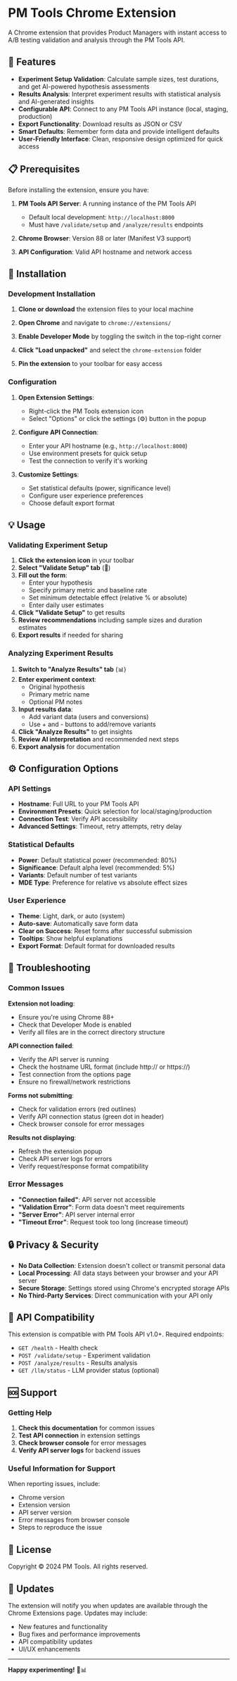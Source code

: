 # PM Tools Chrome Extension

A Chrome extension that provides Product Managers with instant access to A/B testing validation and analysis through the PM Tools API.

## 🎯 Features

- **Experiment Setup Validation**: Calculate sample sizes, test durations, and get AI-powered hypothesis assessments
- **Results Analysis**: Interpret experiment results with statistical analysis and AI-generated insights
- **Configurable API**: Connect to any PM Tools API instance (local, staging, production)
- **Export Functionality**: Download results as JSON or CSV
- **Smart Defaults**: Remember form data and provide intelligent defaults
- **User-Friendly Interface**: Clean, responsive design optimized for quick access

## 📋 Prerequisites

Before installing the extension, ensure you have:

1. **PM Tools API Server**: A running instance of the PM Tools API
   - Default local development: `http://localhost:8000`
   - Must have `/validate/setup` and `/analyze/results` endpoints
   
2. **Chrome Browser**: Version 88 or later (Manifest V3 support)

3. **API Configuration**: Valid API hostname and network access

## 🚀 Installation

### Development Installation

1. **Clone or download** the extension files to your local machine

2. **Open Chrome** and navigate to `chrome://extensions/`

3. **Enable Developer Mode** by toggling the switch in the top-right corner

4. **Click "Load unpacked"** and select the `chrome-extension` folder

5. **Pin the extension** to your toolbar for easy access

### Configuration

1. **Open Extension Settings**:
   - Right-click the PM Tools extension icon
   - Select "Options" or click the settings (⚙️) button in the popup

2. **Configure API Connection**:
   - Enter your API hostname (e.g., `http://localhost:8000`)
   - Use environment presets for quick setup
   - Test the connection to verify it's working

3. **Customize Settings**:
   - Set statistical defaults (power, significance level)
   - Configure user experience preferences
   - Choose default export format

## 💡 Usage

### Validating Experiment Setup

1. **Click the extension icon** in your toolbar
2. **Select "Validate Setup" tab** (🔬)
3. **Fill out the form**:
   - Enter your hypothesis
   - Specify primary metric and baseline rate
   - Set minimum detectable effect (relative % or absolute)
   - Enter daily user estimates
4. **Click "Validate Setup"** to get results
5. **Review recommendations** including sample sizes and duration estimates
6. **Export results** if needed for sharing

### Analyzing Experiment Results

1. **Switch to "Analyze Results" tab** (📊)
2. **Enter experiment context**:
   - Original hypothesis
   - Primary metric name
   - Optional PM notes
3. **Input results data**:
   - Add variant data (users and conversions)
   - Use + and - buttons to add/remove variants
4. **Click "Analyze Results"** to get insights
5. **Review AI interpretation** and recommended next steps
6. **Export analysis** for documentation

## ⚙️ Configuration Options

### API Settings
- **Hostname**: Full URL to your PM Tools API
- **Environment Presets**: Quick selection for local/staging/production
- **Connection Test**: Verify API accessibility
- **Advanced Settings**: Timeout, retry attempts, retry delay

### Statistical Defaults
- **Power**: Default statistical power (recommended: 80%)
- **Significance**: Default alpha level (recommended: 5%)
- **Variants**: Default number of test variants
- **MDE Type**: Preference for relative vs absolute effect sizes

### User Experience
- **Theme**: Light, dark, or auto (system)
- **Auto-save**: Automatically save form data
- **Clear on Success**: Reset forms after successful submission
- **Tooltips**: Show helpful explanations
- **Export Format**: Default format for downloaded results

## 🔧 Troubleshooting

### Common Issues

**Extension not loading**:
- Ensure you're using Chrome 88+
- Check that Developer Mode is enabled
- Verify all files are in the correct directory structure

**API connection failed**:
- Verify the API server is running
- Check the hostname URL format (include http:// or https://)
- Test connection from the options page
- Ensure no firewall/network restrictions

**Forms not submitting**:
- Check for validation errors (red outlines)
- Verify API connection status (green dot in header)
- Check browser console for error messages

**Results not displaying**:
- Refresh the extension popup
- Check API server logs for errors
- Verify request/response format compatibility

### Error Messages

- **"Connection failed"**: API server not accessible
- **"Validation Error"**: Form data doesn't meet requirements
- **"Server Error"**: API server internal error
- **"Timeout Error"**: Request took too long (increase timeout)

## 🔒 Privacy & Security

- **No Data Collection**: Extension doesn't collect or transmit personal data
- **Local Processing**: All data stays between your browser and your API server
- **Secure Storage**: Settings stored using Chrome's encrypted storage APIs
- **No Third-Party Services**: Direct communication with your API only

## 📖 API Compatibility

This extension is compatible with PM Tools API v1.0+. Required endpoints:

- `GET /health` - Health check
- `POST /validate/setup` - Experiment validation
- `POST /analyze/results` - Results analysis
- `GET /llm/status` - LLM provider status (optional)

## 🆘 Support

### Getting Help

1. **Check this documentation** for common issues
2. **Test API connection** in extension settings
3. **Check browser console** for error messages
4. **Verify API server logs** for backend issues

### Useful Information for Support

When reporting issues, include:
- Chrome version
- Extension version
- API server version
- Error messages from browser console
- Steps to reproduce the issue

## 📄 License

Copyright © 2024 PM Tools. All rights reserved.

## 🔄 Updates

The extension will notify you when updates are available through the Chrome Extensions page. Updates may include:

- New features and functionality
- Bug fixes and performance improvements
- API compatibility updates
- UI/UX enhancements

---

**Happy experimenting!** 🧪📊